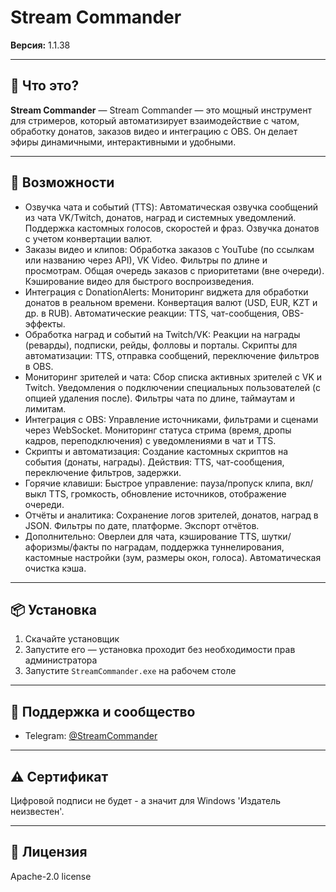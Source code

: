 # Stream Commander

**Версия:** 1.1.38  

---

## 📌 Что это?

**Stream Commander** — Stream Commander — это мощный инструмент для стримеров, который автоматизирует взаимодействие с чатом, обработку донатов, заказов видео и интеграцию с OBS. Он делает эфиры динамичными, интерактивными и удобными.


---

## 🧰 Возможности

- Озвучка чата и событий (TTS): Автоматическая озвучка сообщений из чата VK/Twitch, донатов, наград и системных уведомлений. Поддержка кастомных голосов, скоростей и фраз. Озвучка донатов с учетом конвертации валют.
- Заказы видео и клипов: Обработка заказов с YouTube (по ссылкам или названию через API), VK Video. Фильтры по длине и просмотрам. Общая очередь заказов с приоритетами (вне очереди). Кэширование видео для быстрого воспроизведения.
- Интеграция с DonationAlerts: Мониторинг виджета для обработки донатов в реальном времени. Конвертация валют (USD, EUR, KZT и др. в RUB). Автоматические реакции: TTS, чат-сообщения, OBS-эффекты.
- Обработка наград и событий на Twitch/VK: Реакции на награды (реварды), подписки, рейды, фолловы и порталы. Скрипты для автоматизации: TTS, отправка сообщений, переключение фильтров в OBS.
- Мониторинг зрителей и чата: Сбор списка активных зрителей с VK и Twitch. Уведомления о подключении специальных пользователей (с опцией удаления после). Фильтры чата по длине, таймаутам и лимитам.
- Интеграция с OBS: Управление источниками, фильтрами и сценами через WebSocket. Мониторинг статуса стрима (время, дропы кадров, переподключения) с уведомлениями в чат и TTS.
- Скрипты и автоматизация: Создание кастомных скриптов на события (донаты, награды). Действия: TTS, чат-сообщения, переключение фильтров, задержки.
- Горячие клавиши: Быстрое управление: пауза/пропуск клипа, вкл/выкл TTS, громкость, обновление источников, отображение очереди.
- Отчёты и аналитика: Сохранение логов зрителей, донатов, наград в JSON. Фильтры по дате, платформе. Экспорт отчётов.
- Дополнительно: Оверлеи для чата, кэширование TTS, шутки/афоризмы/факты по наградам, поддержка туннелирования, кастомные настройки (зум, размеры окон, голоса). Автоматическая очистка кэша.

---

## 📦 Установка

1. Скачайте установщик
2. Запустите его — установка проходит без необходимости прав администратора
3. Запустите `StreamCommander.exe` на рабочем столе

---

## 💬 Поддержка и сообщество

- Telegram: [@StreamCommander](https://t.me/StreamCommander)

---

## ⚠️ Сертификат

Цифровой подписи не будет - а значит для Windows 'Издатель неизвестен'.

---

## 📄 Лицензия

Apache-2.0 license
